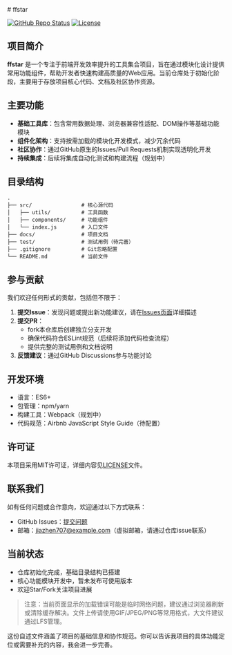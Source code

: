 
<doubaocanvas identifier="ffstar-readme" type="text/markdown" genre="自述文件" title="ffstar 项目自述文件">
# ffstar

[![GitHub Repo Status](https://img.shields.io/github/status/jiazhen707/ffstar/main)](https://github.com/jiazhen707/ffstar)
[![License](https://img.shields.io/github/license/jiazhen707/ffstar)](LICENSE)

## 项目简介
**ffstar** 是一个专注于前端开发效率提升的工具集合项目，旨在通过模块化设计提供常用功能组件，帮助开发者快速构建高质量的Web应用。当前仓库处于初始化阶段，主要用于存放项目核心代码、文档及社区协作资源。

## 主要功能
- **基础工具库**：包含常用数据处理、浏览器兼容性适配、DOM操作等基础功能模块
- **组件化架构**：支持按需加载的模块化开发模式，减少冗余代码
- **社区协作**：通过GitHub原生的Issues/Pull Requests机制实现透明化开发
- **持续集成**：后续将集成自动化测试和构建流程（规划中）

## 目录结构
```
.
├── src/                # 核心源代码
│   ├── utils/          # 工具函数
│   ├── components/     # 功能组件
│   └── index.js        # 入口文件
├── docs/               # 项目文档
├── test/               # 测试用例（待完善）
├── .gitignore          # Git忽略配置
└── README.md           # 当前文件
```

## 参与贡献
我们欢迎任何形式的贡献，包括但不限于：
1. **提交Issue**：发现问题或提出新功能建议，请在[Issues页面](https://github.com/jiazhen707/ffstar/issues)详细描述
2. **提交PR**：
   -  fork本仓库后创建独立分支开发
   -  确保代码符合ESLint规范（后续将添加代码检查流程）
   -  提供完整的测试用例和文档说明
3. **反馈建议**：通过GitHub Discussions参与功能讨论

## 开发环境
- 语言：ES6+
- 包管理：npm/yarn
- 构建工具：Webpack（规划中）
- 代码规范：Airbnb JavaScript Style Guide（待配置）

## 许可证
本项目采用MIT许可证，详细内容见[LICENSE](LICENSE)文件。

## 联系我们
如有任何问题或合作意向，欢迎通过以下方式联系：
- GitHub Issues：[提交问题](https://github.com/jiazhen707/ffstar/issues)
- 邮箱：jiazhen707@example.com（虚拟邮箱，请通过仓库issue联系）

## 当前状态
- 仓库初始化完成，基础目录结构已搭建
- 核心功能模块开发中，暂未发布可使用版本
- 欢迎Star/Fork关注项目进展

> 注意：当前页面显示的加载错误可能是临时网络问题，建议通过浏览器刷新或清除缓存解决。文件上传请使用GIF/JPEG/PNG等常用格式，大文件建议通过LFS管理。
</doubaocanvas>

这份自述文件涵盖了项目的基础信息和协作规范。你可以告诉我项目的具体功能定位或需要补充的内容，我会进一步完善。
